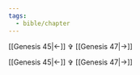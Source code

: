 ```yaml
---
tags:
  - bible/chapter
---
```


[[Genesis 45|<-]] ✞ [[Genesis 47|->]]

[[Genesis 45|<-]] ✞ [[Genesis 47|->]]
